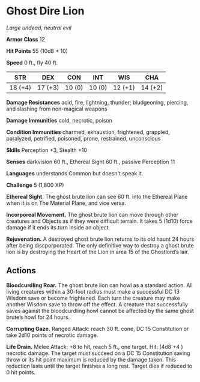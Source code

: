 # Ghost Dire Lion
*Large undead, neutral evil*

**Armor Class** 12

**Hit Points** 55 (10d8 + 10)

**Speed** 0 ft., fly 40 ft.

**STR**|**DEX**|**CON**|**INT**|**WIS**|**CHA**
-------|-------|-------|-------|-------|-------
18 (+4)|17 (+3)|10 (0) |10 (0) |12 (+1)|14 (+2)

**Damage Resistances** acid, fire, lightning, thunder; bludgeoning, piercing, and slashing from non-magical weapons

**Damage Immunities** cold, necrotic, poison

**Condition Immunities** charmed, exhaustion, frightened, grappled, paralyzed, petrified, poisoned, prone, restrained, unconscious

**Skills** Perception +3, Stealth +10

**Senses** darkvision 60 ft., Ethereal Sight 60 ft., passive Perception 11

**Languages** understands Common but doesn't speak it.

**Challenge** 5 (1,800 XP)

**Ethereal Sight.** The ghost brute lion can see 60 ft. into the Ethereal Plane when it is on The Material Plane, and vice versa.

**Incorporeal Movement.** The ghost brute lion can move through other creatures and Objects as if they were difficult terrain. It takes 5 (1d10) force damage if it ends its turn inside an object.

**Rejuvenation.** A destroyed ghost brute lion returns to its old haunt 24 hours after being discporporated. The only definitive way to destroy a ghost brute lion is by destroying the Heart of the Lion in area 15 of the Ghostlord’s lair.

## Actions
**Bloodcurdling Roar.** The ghost brute lion can howl as a standard action. All living creatures within a 30-foot radius must make a successful DC 13 Wisdom save or become frightened. Each turn the creature may make another Wisdom save to throw off the effect. A creature that successfully saves against the bloodcurdling howl cannot be affected by the same ghost brute’s howl for 24 hours.

**Corrupting Gaze.** Ranged Attack: reach 30 ft. cone, DC 15 Constitution or take 2d10 points of necrotic damage.

**Life Drain.** Melee Attack: +8 to hit, reach 5 ft., one target. Hit: (4d8 +4 ) necrotic damage. The target must succeed on a DC 15 Constitution saving throw or its hit point maximum is reduced by the damage taken. This reduction lasts until the target finishes a long rest. Target dies if reduced to 0 hit points.
